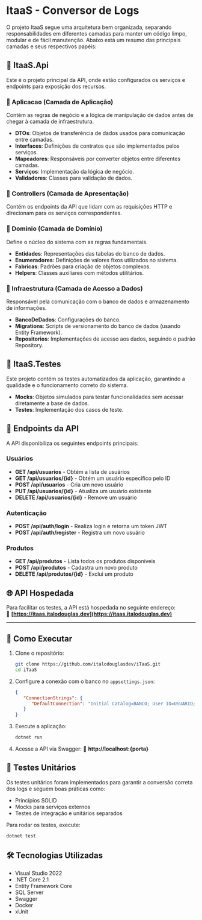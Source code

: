 ﻿# ItaaS - Conversor de Logs

O projeto ItaaS segue uma arquitetura bem organizada, separando responsabilidades em diferentes camadas para manter um código limpo, modular e de fácil manutenção. Abaixo está um resumo das principais camadas e seus respectivos papéis:

## 📂 ItaaS.Api
Este é o projeto principal da API, onde estão configurados os serviços e endpoints para exposição dos recursos.

### 📂 Aplicacao (Camada de Aplicação)
Contém as regras de negócio e a lógica de manipulação de dados antes de chegar à camada de infraestrutura.

- **DTOs**: Objetos de transferência de dados usados para comunicação entre camadas.
- **Interfaces**: Definições de contratos que são implementados pelos serviços.
- **Mapeadores**: Responsáveis por converter objetos entre diferentes camadas.
- **Serviços**: Implementação da lógica de negócio.
- **Validadores**: Classes para validação de dados.

### 📂 Controllers (Camada de Apresentação)
Contém os endpoints da API que lidam com as requisições HTTP e direcionam para os serviços correspondentes.

### 📂 Dominio (Camada de Domínio)
Define o núcleo do sistema com as regras fundamentais.

- **Entidades**: Representações das tabelas do banco de dados.
- **Enumeradores**: Definições de valores fixos utilizados no sistema.
- **Fabricas**: Padrões para criação de objetos complexos.
- **Helpers**: Classes auxiliares com métodos utilitários.

### 📂 Infraestrutura (Camada de Acesso a Dados)
Responsável pela comunicação com o banco de dados e armazenamento de informações.

- **BancoDeDados**: Configurações do banco.
- **Migrations**: Scripts de versionamento do banco de dados (usando Entity Framework).
- **Repositorios**: Implementações de acesso aos dados, seguindo o padrão Repository.

## 📂 ItaaS.Testes
Este projeto contém os testes automatizados da aplicação, garantindo a qualidade e o funcionamento correto do sistema.

- **Mocks**: Objetos simulados para testar funcionalidades sem acessar diretamente a base de dados.
- **Testes**: Implementação dos casos de teste.

## 📂 Endpoints da API

A API disponibiliza os seguintes endpoints principais:

### Usuários
- **GET /api/usuarios** - Obtém a lista de usuários
- **GET /api/usuarios/{id}** - Obtém um usuário específico pelo ID
- **POST /api/usuarios** - Cria um novo usuário
- **PUT /api/usuarios/{id}** - Atualiza um usuário existente
- **DELETE /api/usuarios/{id}** - Remove um usuário

### Autenticação
- **POST /api/auth/login** - Realiza login e retorna um token JWT
- **POST /api/auth/register** - Registra um novo usuário

### Produtos
- **GET /api/produtos** - Lista todos os produtos disponíveis
- **POST /api/produtos** - Cadastra um novo produto
- **DELETE /api/produtos/{id}** - Exclui um produto

## 🌐 API Hospedada

Para facilitar os testes, a API está hospedada no seguinte endereço:  
🔗 **[https://itaas.italodouglas.dev](https://itaas.italodouglas.dev)**

---

## 🚀 Como Executar

1. Clone o repositório:
   ```sh
   git clone https://github.com/italodouglasdev/iTaaS.git
   cd iTaaS
   ```
2. Configure a conexão com o banco no `appsettings.json`:
   ```json
   {
      "ConnectionStrings": {
         "DefaultConnection": "Initial Catalog=BANCO; User ID=USUARIO; Password=SENHA; Data Source=SERVIDOR; Encrypt=False;"
      }
   }
   ```
3. Execute a aplicação:
   ```sh
   dotnet run
   ```
4. Acesse a API via Swagger:
   🔗 **http://localhost:{porta}**

## 🧪 Testes Unitários
Os testes unitários foram implementados para garantir a conversão correta dos logs e seguem boas práticas como:

- Princípios SOLID
- Mocks para serviços externos
- Testes de integração e unitários separados

Para rodar os testes, execute:
```sh
dotnet test
```

## 🛠 Tecnologias Utilizadas

- Visual Studio 2022
- .NET Core 2.1
- Entity Framework Core
- SQL Server
- Swagger
- Docker
- xUnit